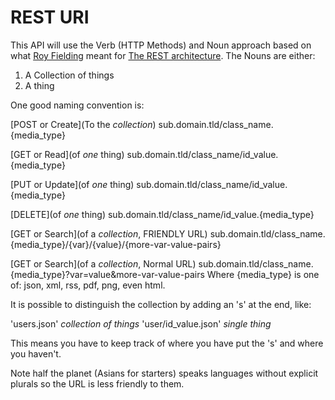 # REST URI

This API will use the Verb (HTTP Methods) and Noun approach based on what [Roy Fielding](http://en.wikipedia.org/wiki/Roy_Fielding) meant for [The REST architecture](http://www.ics.uci.edu/~fielding/pubs/dissertation/rest_arch_style.htm). The Nouns are either:

1. A Collection of things
2. A thing

One good naming convention is:

[POST or Create](To the *collection*)
sub.domain.tld/class_name.{media_type} 

[GET or Read](of *one* thing)
sub.domain.tld/class_name/id_value.{media_type}

[PUT or Update](of *one* thing)
sub.domain.tld/class_name/id_value.{media_type}

[DELETE](of *one* thing)
sub.domain.tld/class_name/id_value.{media_type}

[GET or Search](of a *collection*, FRIENDLY URL)
sub.domain.tld/class_name.{media_type}/{var}/{value}/{more-var-value-pairs}

[GET or Search](of a *collection*, Normal URL)
sub.domain.tld/class_name.{media_type}?var=value&more-var-value-pairs
Where {media_type} is one of: json, xml, rss, pdf, png, even html.

It is possible to distinguish the collection by adding an 's' at the end, like:

'users.json' *collection of things*
'user/id_value.json' *single thing*

This means you have to keep track of where you have put the 's' and where you haven't. 

Note half the planet (Asians for starters) speaks languages without explicit plurals so the URL is less friendly to them.
